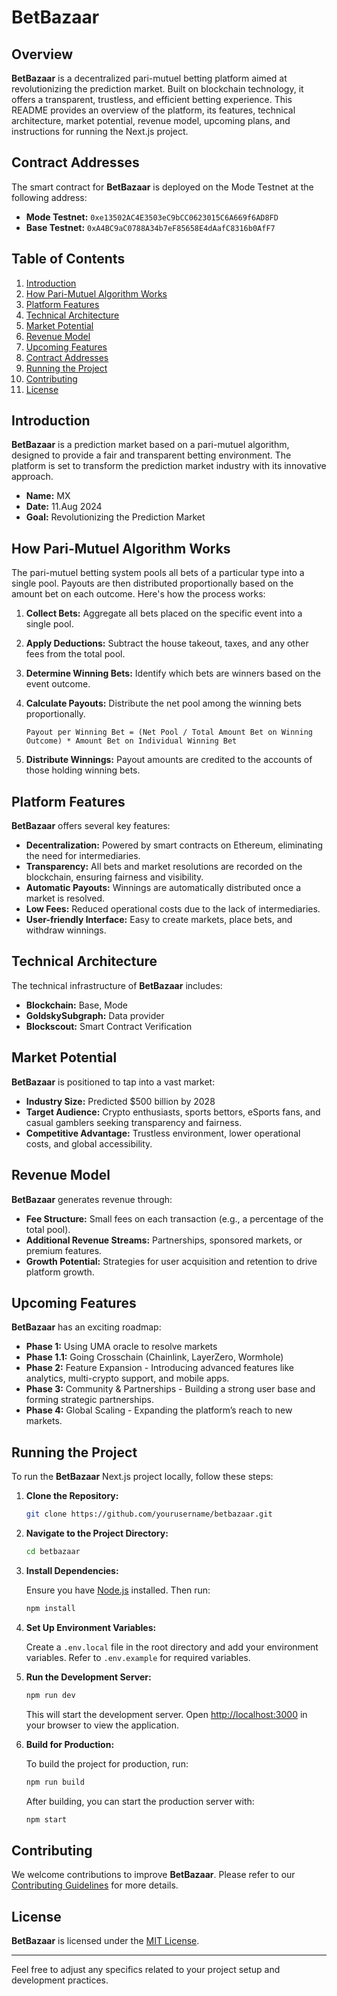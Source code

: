 # BetBazaar

## Overview

**BetBazaar** is a decentralized pari-mutuel betting platform aimed at revolutionizing the prediction market. Built on blockchain technology, it offers a transparent, trustless, and efficient betting experience. This README provides an overview of the platform, its features, technical architecture, market potential, revenue model, upcoming plans, and instructions for running the Next.js project.

## Contract Addresses

The smart contract for **BetBazaar** is deployed on the Mode Testnet at the following address:

- **Mode Testnet:** `0xe13502AC4E3503eC9bCC0623015C6A669f6AD8FD`
- **Base Testnet:** `0xA4BC9aC0788A34b7eF85658E4dAafC8316b0AfF7`

## Table of Contents

1. [Introduction](#introduction)
2. [How Pari-Mutuel Algorithm Works](#how-pari-mutuel-algorithm-works)
3. [Platform Features](#platform-features)
4. [Technical Architecture](#technical-architecture)
5. [Market Potential](#market-potential)
6. [Revenue Model](#revenue-model)
7. [Upcoming Features](#upcoming-features)
8. [Contract Addresses](#contract-addresses)
9. [Running the Project](#running-the-project)
10. [Contributing](#contributing)
11. [License](#license)

## Introduction

**BetBazaar** is a prediction market based on a pari-mutuel algorithm, designed to provide a fair and transparent betting environment. The platform is set to transform the prediction market industry with its innovative approach.

- **Name:** MX
- **Date:** 11.Aug 2024
- **Goal:** Revolutionizing the Prediction Market

## How Pari-Mutuel Algorithm Works

The pari-mutuel betting system pools all bets of a particular type into a single pool. Payouts are then distributed proportionally based on the amount bet on each outcome. Here's how the process works:

1. **Collect Bets:** Aggregate all bets placed on the specific event into a single pool.
2. **Apply Deductions:** Subtract the house takeout, taxes, and any other fees from the total pool.
3. **Determine Winning Bets:** Identify which bets are winners based on the event outcome.
4. **Calculate Payouts:** Distribute the net pool among the winning bets proportionally.

   ```
   Payout per Winning Bet = (Net Pool / Total Amount Bet on Winning Outcome) * Amount Bet on Individual Winning Bet
   ```

5. **Distribute Winnings:** Payout amounts are credited to the accounts of those holding winning bets.

## Platform Features

**BetBazaar** offers several key features:

- **Decentralization:** Powered by smart contracts on Ethereum, eliminating the need for intermediaries.
- **Transparency:** All bets and market resolutions are recorded on the blockchain, ensuring fairness and visibility.
- **Automatic Payouts:** Winnings are automatically distributed once a market is resolved.
- **Low Fees:** Reduced operational costs due to the lack of intermediaries.
- **User-friendly Interface:** Easy to create markets, place bets, and withdraw winnings.

## Technical Architecture

The technical infrastructure of **BetBazaar** includes:

- **Blockchain:** Base, Mode
- **GoldskySubgraph:** Data provider
- **Blockscout:** Smart Contract Verification

## Market Potential

**BetBazaar** is positioned to tap into a vast market:

- **Industry Size:** Predicted $500 billion by 2028
- **Target Audience:** Crypto enthusiasts, sports bettors, eSports fans, and casual gamblers seeking transparency and fairness.
- **Competitive Advantage:** Trustless environment, lower operational costs, and global accessibility.

## Revenue Model

**BetBazaar** generates revenue through:

- **Fee Structure:** Small fees on each transaction (e.g., a percentage of the total pool).
- **Additional Revenue Streams:** Partnerships, sponsored markets, or premium features.
- **Growth Potential:** Strategies for user acquisition and retention to drive platform growth.

## Upcoming Features

**BetBazaar** has an exciting roadmap:

- **Phase 1:** Using UMA oracle to resolve markets
- **Phase 1.1:** Going Crosschain (Chainlink, LayerZero, Wormhole)
- **Phase 2:** Feature Expansion - Introducing advanced features like analytics, multi-crypto support, and mobile apps.
- **Phase 3:** Community & Partnerships - Building a strong user base and forming strategic partnerships.
- **Phase 4:** Global Scaling - Expanding the platform’s reach to new markets.

## Running the Project

To run the **BetBazaar** Next.js project locally, follow these steps:

1. **Clone the Repository:**

   ```bash
   git clone https://github.com/yourusername/betbazaar.git
   ```

2. **Navigate to the Project Directory:**

   ```bash
   cd betbazaar
   ```

3. **Install Dependencies:**

   Ensure you have [Node.js](https://nodejs.org/) installed. Then run:

   ```bash
   npm install
   ```

4. **Set Up Environment Variables:**

   Create a `.env.local` file in the root directory and add your environment variables. Refer to `.env.example` for required variables.

5. **Run the Development Server:**

   ```bash
   npm run dev
   ```

   This will start the development server. Open [http://localhost:3000](http://localhost:3000) in your browser to view the application.

6. **Build for Production:**

   To build the project for production, run:

   ```bash
   npm run build
   ```

   After building, you can start the production server with:

   ```bash
   npm start
   ```

## Contributing

We welcome contributions to improve **BetBazaar**. Please refer to our [Contributing Guidelines](CONTRIBUTING.md) for more details.

## License

**BetBazaar** is licensed under the [MIT License](LICENSE).

---

Feel free to adjust any specifics related to your project setup and development practices.